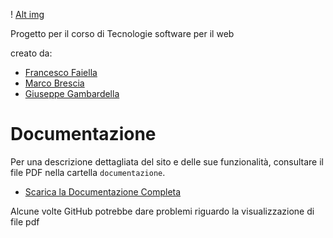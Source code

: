 ! [Alt img](src/main/webapp/immagini/logo.png)

Progetto per il corso di Tecnologie software per il web

creato da:
- [Francesco Faiella](https://github.com/FaiellaFrancesco)
- [Marco Brescia](https://github.com/Marco-Brescia)
- [Giuseppe Gambardella](https://github.com/GiuseppeGambardella)

# Documentazione
Per una descrizione dettagliata del sito e delle sue funzionalità, consultare il file PDF nella cartella `documentazione`.

- [Scarica la Documentazione Completa](Documentazione/Progetto_TSWFinale.pdf)

Alcune volte GitHub potrebbe dare problemi riguardo la visualizzazione di file pdf
